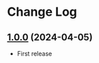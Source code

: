 # Change Log

## [1.0.0](https://github.com/david-04/gpg2f/releases/tag/v1.0.0) (2024-04-05)

- First release
